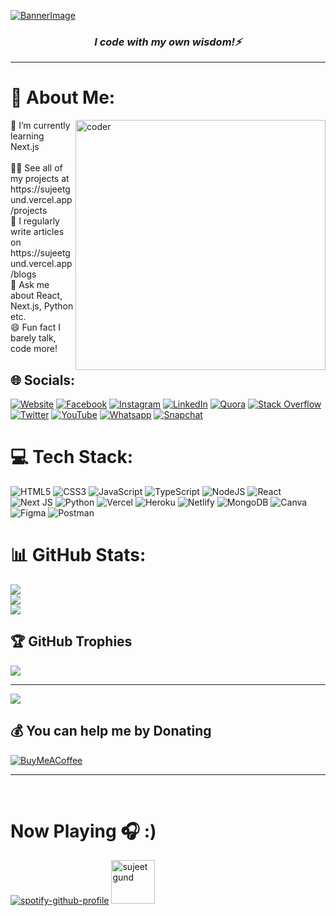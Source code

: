 [![BannerImage](https://blogger.googleusercontent.com/img/b/R29vZ2xl/AVvXsEhYqSWqg-35pEwmWe2SFrMK1jNl2M_HPJJtzQPnRGC2blyulZic0PxFqi5wCG9htCSsfLD-7JolnG-w2s4kMJ-Wu9O9pWT12dasS_x6vm2_AD4mhPe_z9GdRHpkZhhzIpR7uW5klH8nXMAQE3j8Bp8ECF-i5cycmhl17wgZyz6Ry_cEN51_s6yJOSOc/s2480/banner.png)](https://sujeetgund.vercel.app/)

<h3 align="center"><i>I code with my own wisdom!⚡</i></h3>
<hr>



# 💫 About Me:

<img src="https://cdn.dribbble.com/users/926537/screenshots/4502924/media/18181eb39eec9784db256e246954adba.gif" alt="coder" width="400" align="right" >
🌱 I’m currently learning Next.js<br><br>👨‍💻 See all of my projects at https://sujeetgund.vercel.app/projects <br>📝 I regularly write articles on https://sujeetgund.vercel.app/blogs <br>💬 Ask me about React, Next.js, Python etc.<br>😄 Fun fact I barely talk, code more!


## 🌐 Socials:
[![Website](https://img.shields.io/badge/Website-808080?logo=About.me&logoColor=red)](https://sujeetgund.vercel.app)
[![Facebook](https://img.shields.io/badge/Facebook-%231877F2.svg?logo=Facebook&logoColor=white)](https://facebook.com/sujeet.gund.98) [![Instagram](https://img.shields.io/badge/Instagram-%23E4405F.svg?logo=Instagram&logoColor=white)](https://instagram.com/sujeet.gund) [![LinkedIn](https://img.shields.io/badge/LinkedIn-%230077B5.svg?logo=linkedin&logoColor=white)](https://linkedin.com/in/sujeetgund) [![Quora](https://img.shields.io/badge/Quora-%23B92B27.svg?logo=Quora&logoColor=white)](https://quora.com/profile/Sujeet-Gund) [![Stack Overflow](https://img.shields.io/badge/-Stackoverflow-FE7A16?logo=stack-overflow&logoColor=white)](https://stackoverflow.com/users/16740705) [![Twitter](https://img.shields.io/badge/Twitter-%231DA1F2.svg?logo=Twitter&logoColor=white)](https://twitter.com/Sujeet_Gund) [![YouTube](https://img.shields.io/badge/YouTube-%23FF0000.svg?logo=YouTube&logoColor=white)](https://www.youtube.com/channel/UC9B_ywLK2Vne4mtmGgWZklg) [![Whatsapp](https://img.shields.io/badge/WhatsApp-25D366?logo=whatsapp&logoColor=white)](https://web.whatsapp.com/send?phone=7620420850&text=Hi) [![Snapchat](https://img.shields.io/badge/Snapchat-FFFC00?logo=snapchat&logoColor=white)](https://snapchat.com/add/blackheart2832)

# 💻 Tech Stack:
![HTML5](https://img.shields.io/badge/html5-%23E34F26.svg?style=for-the-badge&logo=html5&logoColor=white) ![CSS3](https://img.shields.io/badge/css3-%231572B6.svg?style=for-the-badge&logo=css3&logoColor=white) ![JavaScript](https://img.shields.io/badge/javascript-%23323330.svg?style=for-the-badge&logo=javascript&logoColor=%23F7DF1E) ![TypeScript](https://img.shields.io/badge/typescript-%23007ACC.svg?style=for-the-badge&logo=typescript&logoColor=white)  ![NodeJS](https://img.shields.io/badge/node.js-6DA55F?style=for-the-badge&logo=node.js&logoColor=white)  ![React](https://img.shields.io/badge/react-%2320232a.svg?style=for-the-badge&logo=react&logoColor=%2361DAFB) ![Next JS](https://img.shields.io/badge/Next-black?style=for-the-badge&logo=next.js&logoColor=white) ![Python](https://img.shields.io/badge/python-3670A0?style=for-the-badge&logo=python&logoColor=ffdd54) ![Vercel](https://img.shields.io/badge/vercel-%23000000.svg?style=for-the-badge&logo=vercel&logoColor=white) ![Heroku](https://img.shields.io/badge/heroku-%23430098.svg?style=for-the-badge&logo=heroku&logoColor=white) ![Netlify](https://img.shields.io/badge/netlify-%23000000.svg?style=for-the-badge&logo=netlify&logoColor=#00C7B7) ![MongoDB](https://img.shields.io/badge/MongoDB-%234ea94b.svg?style=for-the-badge&logo=mongodb&logoColor=white) ![Canva](https://img.shields.io/badge/Canva-%2300C4CC.svg?style=for-the-badge&logo=Canva&logoColor=white) 	![Figma](https://img.shields.io/badge/figma-%23F24E1E.svg?style=for-the-badge&logo=figma&logoColor=white) ![Postman](https://img.shields.io/badge/Postman-FF6C37?style=for-the-badge&logo=postman&logoColor=white)



# 📊 GitHub Stats:
![](https://github-readme-stats.vercel.app/api?username=sujeetgund&theme=dark&hide_border=false&include_all_commits=true&count_private=false)<br/>
![](https://github-readme-streak-stats.herokuapp.com/?user=sujeetgund&theme=dark&hide_border=false)<br/>
![](https://github-readme-stats.vercel.app/api/top-langs/?username=sujeetgund&theme=dark&hide_border=false&include_all_commits=true&count_private=false&layout=compact)

## 🏆 GitHub Trophies
![](https://github-profile-trophy.vercel.app/?username=sujeetgund&theme=darkhub&no-frame=false&no-bg=true&margin-w=4)

---
[![](https://visitcount.itsvg.in/api?id=sujeetgund&icon=0&color=10)](https://github.com/sujeetgund)

  ## 💰 You can help me by Donating
  [![BuyMeACoffee](https://img.shields.io/badge/Buy%20Me%20a%20Coffee-ffdd00?style=for-the-badge&logo=buy-me-a-coffee&logoColor=black)](https://buymeacoffee.com/sujeetgund) 
  
  <hr><br>

# Now Playing 🎧 :)
[![spotify-github-profile](https://spotify-github-profile.vercel.app/api/view?uid=31rvnpvp3hwdqkg3xugva5qznrqm&cover_image=true&theme=novatorem&bar_color=53b14f&bar_color_cover=false)](https://open.spotify.com/user/31rvnpvp3hwdqkg3xugva5qznrqm?si=860d2e71760c4eb3)
<img src="https://blogger.googleusercontent.com/img/b/R29vZ2xl/AVvXsEgessT7DOrmES7x-6xlUWUudCAlnwicrCiMHTvcuDVAQn1vhiFPBEFpF8q4har7a2Hu7MHmdxPDQ-TBbHckI2ZuMvWLzY3bUVXeHLeCfaWGtsYte_XWAi-64wyhJ9JoHXBArWv_21_i_unve3OFyotiWpjE9hAEnvuK1G_CRWtqwDhCIQJIFmcf_dwI/w141-h200/spotify.png" alt="sujeet gund" width="70" >
